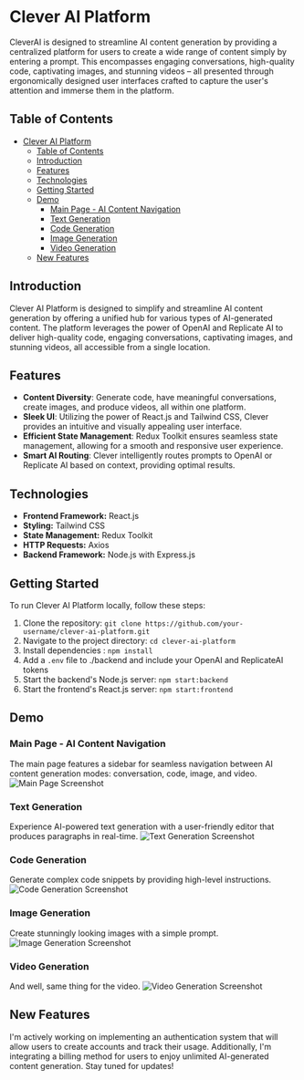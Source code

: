 # Clever AI Platform

CleverAI is designed to streamline AI content generation by providing a centralized platform for users to create a wide range of content simply by entering a prompt. This encompasses engaging conversations, high-quality code, captivating images, and stunning videos – all presented through ergonomically designed user interfaces crafted to capture the user's attention and immerse them in the platform.

## Table of Contents

- [Clever AI Platform](#clever-ai-platform)
  - [Table of Contents](#table-of-contents)
  - [Introduction](#introduction)
  - [Features](#features)
  - [Technologies](#technologies)
  - [Getting Started](#getting-started)
  - [Demo](#demo)
    - [Main Page - AI Content Navigation](#main-page---ai-content-navigation)
    - [Text Generation](#text-generation)
    - [Code Generation](#code-generation)
    - [Image Generation](#image-generation)
    - [Video Generation](#video-generation)
  - [New Features](#new-features)

## Introduction

Clever AI Platform is designed to simplify and streamline AI content generation by offering a unified hub for various types of AI-generated content. The platform leverages the power of OpenAI and Replicate AI to deliver high-quality code, engaging conversations, captivating images, and stunning videos, all accessible from a single location.

## Features

- **Content Diversity**: Generate code, have meaningful conversations, create images, and produce videos, all within one platform.
- **Sleek UI**: Utilizing the power of React.js and Tailwind CSS, Clever provides an intuitive and visually appealing user interface.
- **Efficient State Management**: Redux Toolkit ensures seamless state management, allowing for a smooth and responsive user experience.
- **Smart AI Routing**: Clever intelligently routes prompts to OpenAI or Replicate AI based on context, providing optimal results.

## Technologies

- **Frontend Framework:** React.js
- **Styling:** Tailwind CSS
- **State Management:** Redux Toolkit
- **HTTP Requests:** Axios
- **Backend Framework:** Node.js with Express.js

## Getting Started

To run Clever AI Platform locally, follow these steps:

1. Clone the repository: `git clone https://github.com/your-username/clever-ai-platform.git`
2. Navigate to the project directory: `cd clever-ai-platform`
3. Install dependencies : `npm install`
4. Add a `.env` file to ./backend and include your OpenAI and ReplicateAI tokens
5. Start the backend's Node.js server: `npm start:backend`
6. Start the frontend's React.js server: `npm start:frontend`

## Demo

### Main Page - AI Content Navigation

The main page features a sidebar for seamless navigation between AI content generation modes: conversation, code, image, and video.
![Main Page Screenshot](https://drive.google.com/uc?id=1dWJ1g9giWYxBni9kRvOtixou7hLD_KdT&export=download)

### Text Generation

Experience AI-powered text generation with a user-friendly editor that produces paragraphs in real-time.
![Text Generation Screenshot](https://drive.google.com/uc?id=12H9hJfvL4D_3KFYKoAHdy-FIyUg5cZdz&export=download)

### Code Generation

Generate complex code snippets by providing high-level instructions.
![Code Generation Screenshot](https://drive.google.com/uc?id=1xmeoOkQbpsaqq3VTWHWdW-uQFYR7hN2G&export=download)

### Image Generation

Create stunningly looking images with a simple prompt.
![Image Generation Screenshot](https://drive.google.com/uc?id=173WWlb3F2oqitySK1DutI2wSFTQ--YQo&export=download)

### Video Generation

And well, same thing for the video.
![Video Generation Screenshot](https://drive.google.com/uc?id=1zD54iDdfd4HI2ucU1HJ2htpcP0Q36I8_&export=download)

## New Features

I'm actively working on implementing an authentication system that will allow users to create accounts and track their usage. Additionally, I'm integrating a billing method for users to enjoy unlimited AI-generated content generation. Stay tuned for updates!
